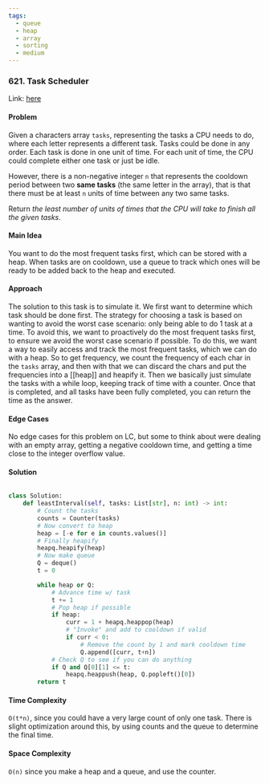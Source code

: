 ```yaml
---
tags:
  - queue
  - heap
  - array
  - sorting
  - medium
---
```

### 621. Task Scheduler

Link: [here](https://leetcode.com/problems/task-scheduler/description/)

#### Problem
Given a characters array `tasks`, representing the tasks a CPU needs to do, where each letter represents a different task. Tasks could be done in any order. Each task is done in one unit of time. For each unit of time, the CPU could complete either one task or just be idle.

However, there is a non-negative integer `n` that represents the cooldown period between two **same tasks** (the same letter in the array), that is that there must be at least `n` units of time between any two same tasks.

Return _the least number of units of times that the CPU will take to finish all the given tasks_.

#### Main Idea
You want to do the most frequent tasks first, which can be stored with a heap. When tasks are on cooldown, use a queue to track which ones will be ready to be added back to the heap and executed. 
#### Approach
The solution to this task is to simulate it. We first want to determine which task should be done first. The strategy for choosing a task is based on wanting to avoid the worst case scenario: only being able to do 1 task at a time. To avoid this, we want to proactively do the most frequent tasks first, to ensure we avoid the worst case scenario if possible. To do this, we want a way to easily access and track the most frequent tasks, which we can do with a heap. 
So to get frequency, we count the frequency of each char in the `tasks` array, and then with that we can discard the chars and put the frequencies into a [[heap]] and heapify it. Then we basically just simulate the tasks with a while loop, keeping track of time with a counter. Once that is completed, and all tasks have been fully completed, you can return the time as the answer. 

#### Edge Cases
No edge cases for this problem on LC, but some to think about were dealing with an empty array, getting a negative cooldown time, and getting a time close to the integer overflow value.

#### Solution
```python 

class Solution:
    def leastInterval(self, tasks: List[str], n: int) -> int:
        # Count the tasks
        counts = Counter(tasks)
        # Now convert to heap
        heap = [-e for e in counts.values()]
        # Finally heapify
        heapq.heapify(heap)
        # Now make queue
        Q = deque()
        t = 0

        while heap or Q:
            # Advance time w/ task
            t += 1
            # Pop heap if possible
            if heap:
                curr = 1 + heapq.heappop(heap)
                # "Invoke" and add to cooldown if valid
                if curr < 0:
                    # Remove the count by 1 and mark cooldown time
                    Q.append([curr, t+n])
            # Check Q to see if you can do anything
            if Q and Q[0][1] <= t:
                heapq.heappush(heap, Q.popleft()[0]) 
        return t
```
#### Time Complexity
`O(t*n)`, since you could have a very large count of only one task. There is slight optimization around this, by using counts and the queue to determine the final time. 

#### Space Complexity
`O(n)` since you make a heap and a queue, and use the counter. 

